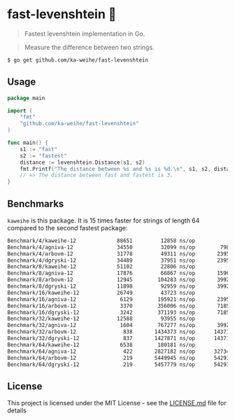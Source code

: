 # fast-levenshtein :rocket: 

> Fastest levenshtein implementation in Go.

> Measure the difference between two strings.

```bash
$ go get github.com/ka-weihe/fast-levenshtein
```

## Usage
```go
package main

import (
	"fmt"
	"github.com/ka-weihe/fast-levenshtein"
)

func main() {
	s1 := "fast"
	s2 := "fastest"
	distance := levenshtein.Distance(s1, s2)
	fmt.Printf("The distance between %s and %s is %d.\n", s1, s2, distance)
	// => The distance between fast and fastest is 3.
}
```

## Benchmarks
`kaweihe` is this package. It is 15 times faster for strings of length 64 compared to the second fastest package:

```bash
Benchmark/4/kaweihe-12         	   88651	     12858 ns/op	       0 B/op	       0 allocs/op
Benchmark/4/agniva-12          	   34550	     32099 ns/op	    7984 B/op	     499 allocs/op
Benchmark/4/arbovm-12          	   31778	     49311 ns/op	   23952 B/op	     499 allocs/op
Benchmark/4/dgryski-12         	   34489	     37951 ns/op	   23952 B/op	     499 allocs/op
Benchmark/8/kaweihe-12         	   51102	     22806 ns/op	       0 B/op	       0 allocs/op
Benchmark/8/agniva-12          	   17876	     66867 ns/op	   15968 B/op	     499 allocs/op
Benchmark/8/arbovm-12          	   12945	    104283 ns/op	   39920 B/op	     499 allocs/op
Benchmark/8/dgryski-12         	   11898	     92959 ns/op	   39920 B/op	     499 allocs/op
Benchmark/16/kaweihe-12        	   26749	     43723 ns/op	       0 B/op	       0 allocs/op
Benchmark/16/agniva-12         	    6129	    195921 ns/op	   23952 B/op	     499 allocs/op
Benchmark/16/arbovm-12         	    3370	    356006 ns/op	   71856 B/op	     499 allocs/op
Benchmark/16/dgryski-12        	    3242	    371193 ns/op	   71856 B/op	     499 allocs/op
Benchmark/32/kaweihe-12        	   12588	     93955 ns/op	       0 B/op	       0 allocs/op
Benchmark/32/agniva-12         	    1604	    767277 ns/op	   39920 B/op	     499 allocs/op
Benchmark/32/arbovm-12         	     838	   1434373 ns/op	  143712 B/op	     499 allocs/op
Benchmark/32/dgryski-12        	     837	   1427871 ns/op	  143712 B/op	     499 allocs/op
Benchmark/64/kaweihe-12        	    6538	    180181 ns/op	       0 B/op	       0 allocs/op
Benchmark/64/agniva-12         	     422	   2827182 ns/op	  327344 B/op	    1497 allocs/op
Benchmark/64/arbovm-12         	     219	   5449945 ns/op	  542912 B/op	    1497 allocs/op
Benchmark/64/dgryski-12        	     219	   5457779 ns/op	  542912 B/op	    1497 allocs/op
```

## License
This project is licensed under the MIT License - see the [LICENSE.md](LICENSE.md) file for details
